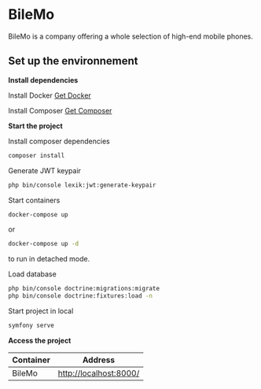 # BileMo
BileMo is a company offering a whole selection of high-end mobile phones.

## Set up the environnement
**Install dependencies**

Install Docker
[Get Docker](https://docs.docker.com/get-docker/)

Install Composer
[Get Composer](https://getcomposer.org/)

**Start the project**


Install composer dependencies
```sh
composer install
```

Generate JWT keypair
```sh
php bin/console lexik:jwt:generate-keypair
```

Start containers
```sh
docker-compose up
```
or
```sh
docker-compose up -d
```
to run in detached mode.

Load database
```sh
php bin/console doctrine:migrations:migrate
php bin/console doctrine:fixtures:load -n
```

Start project in local
```sh
symfony serve
```

**Access the project**

|Container | Address |
|--|:--:|
| BileMo | [http://localhost:8000/](http://localhost:8000/) |